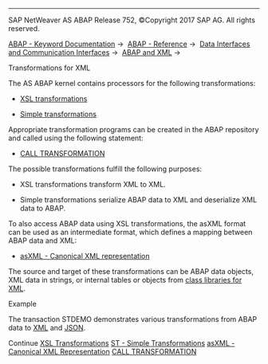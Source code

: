   

* * *

SAP NetWeaver AS ABAP Release 752, ©Copyright 2017 SAP AG. All rights reserved.

[ABAP - Keyword Documentation](https://help.sap.com/doc/abapdocu_752_index_htm/7.52/en-US/abenabap.htm) →  [ABAP - Reference](https://help.sap.com/doc/abapdocu_752_index_htm/7.52/en-US/abenabap_reference.htm) →  [Data Interfaces and Communication Interfaces](https://help.sap.com/doc/abapdocu_752_index_htm/7.52/en-US/abenabap_data_communication.htm) →  [ABAP and XML](https://help.sap.com/doc/abapdocu_752_index_htm/7.52/en-US/abenabap_xml.htm) → 

Transformations for XML

The AS ABAP kernel contains processors for the following transformations:

-   [XSL transformations](https://help.sap.com/doc/abapdocu_752_index_htm/7.52/en-US/abenabap_xslt.htm)

-   [Simple transformations](https://help.sap.com/doc/abapdocu_752_index_htm/7.52/en-US/abenabap_st.htm)

Appropriate transformation programs can be created in the ABAP repository and called using the following statement:

-   [CALL TRANSFORMATION](https://help.sap.com/doc/abapdocu_752_index_htm/7.52/en-US/abapcall_transformation.htm)

The possible transformations fulfill the following purposes:

-   XSL transformations transform XML to XML.

-   Simple transformations serialize ABAP data to XML and deserialize XML data to ABAP.

To also access ABAP data using XSL transformations, the asXML format can be used as an intermediate format, which defines a mapping between ABAP data and XML:

-   [asXML - Canonical XML representation](https://help.sap.com/doc/abapdocu_752_index_htm/7.52/en-US/abenabap_xslt_asxml.htm)

The source and target of these transformations can be ABAP data objects, XML data in strings, or internal tables or objects from [class libraries for XML](https://help.sap.com/doc/abapdocu_752_index_htm/7.52/en-US/abenabap_xml_libs.htm).

Example

The transaction STDEMO demonstrates various transformations from ABAP data to [XML](https://help.sap.com/doc/abapdocu_752_index_htm/7.52/en-US/abenxml_glosry.htm "Glossary Entry") and [JSON](https://help.sap.com/doc/abapdocu_752_index_htm/7.52/en-US/abenjson_glosry.htm "Glossary Entry").

Continue
[XSL Transformations](https://help.sap.com/doc/abapdocu_752_index_htm/7.52/en-US/abenabap_xslt.htm)
[ST - Simple Transformations](https://help.sap.com/doc/abapdocu_752_index_htm/7.52/en-US/abenabap_st.htm)
[asXML - Canonical XML Representation](https://help.sap.com/doc/abapdocu_752_index_htm/7.52/en-US/abenabap_xslt_asxml.htm)
[CALL TRANSFORMATION](https://help.sap.com/doc/abapdocu_752_index_htm/7.52/en-US/abapcall_transformation.htm)